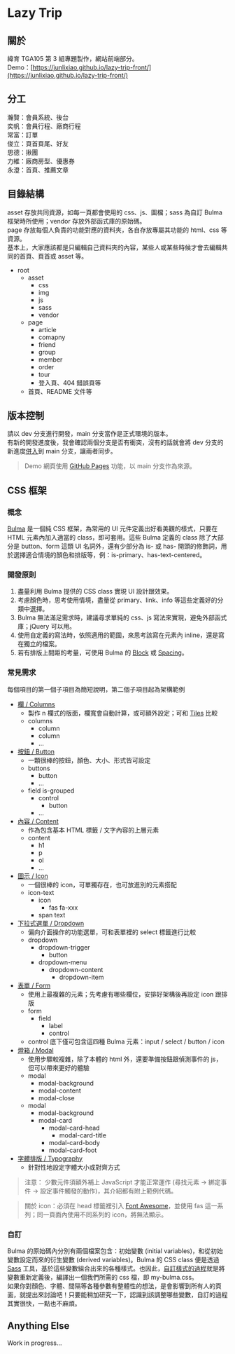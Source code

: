 # Lazy Trip

## 關於
緯育 TGA105 第 3 組專題製作，網站前端部分。  
Demo：[https://junlixiao.github.io/lazy-trip-front/](https://junlixiao.github.io/lazy-trip-front/)

## 分工
瀚賢：會員系統、後台  
奕帆：會員行程、廠商行程  
常富：訂單  
俊立：頁首頁尾、好友  
思德：揪團  
力維：廠商房型、優惠券  
永澄：首頁、推薦文章  

## 目錄結構
asset 存放共同資源，如每一頁都會使用的 css、js、圖檔；sass 為自訂 Bulma 框架時所使用；vendor 存放外部函式庫的原始碼。  
page 存放每個人負責的功能對應的資料夾，各自存放專屬其功能的 html、css 等資源。  
基本上，大家應該都是只編輯自己資料夾的內容，某些人或某些時候才會去編輯共同的首頁、頁首或 asset 等。
- root
  - asset
    - css
    - img
    - js
    - sass
    - vendor
  - page
    - article
    - comapny
    - friend
    - group
    - member
    - order
    - tour
    - 登入頁、404 錯誤頁等
  - 首頁、README 文件等
  
## 版本控制
請以 dev 分支進行開發，main 分支當作是正式環境的版本。  
有新的開發進度後，我會確認兩個分支是否有衝突，沒有的話就會將 dev 分支的新進度[併入](https://git-scm.com/docs/git-merge)到 main 分支，讓兩者同步。
> Demo 網頁使用 [GitHub Pages](https://pages.github.com) 功能，以 main 分支作為來源。

## CSS 框架

### 概念
[Bulma](https://bulma.io) 是一個純 CSS 框架，為常用的 UI 元件定義出好看美觀的樣式，只要在 HTML 元素內加入適當的 class，即可套用。這些 Bulma 定義的 class 除了大部分是 button、form 這類 UI 名詞外，還有少部分為 is- 或 has- 開頭的修飾詞，用於選擇適合情境的顏色和排版等，例：is-primary、has-text-centered。

### 開發原則
1. 盡量利用 Bulma 提供的 CSS class 實現 UI 設計跟效果。
2. 考慮顏色時，思考使用情境，盡量從 primary、link、info 等這些定義好的分類中選擇。
3. Bulma 無法滿足需求時，建議尋求單純的 css、js 寫法來實現，避免外部函式庫；jQuery 可以用。
4. 使用自定義的寫法時，依照適用的範圍，來思考該寫在元素內 inline，還是寫在獨立的檔案。
5. 若有排版上間距的考量，可使用 Bulma 的 [Block](https://bulma.io/documentation/elements/block/) 或 [Spacing](https://bulma.io/documentation/helpers/spacing-helpers/)。

### 常見需求
每個項目的第一個子項目為簡短說明，第二個子項目起為架構範例
- [欄 / Columns](https://bulma.io/documentation/columns/basics/)
  - 製作 n 欄式的版面，欄寬會自動計算，或可額外設定；可和 [Tiles](https://bulma.io/documentation/layout/tiles/) 比較
  - columns
    - column
    - column
    - ...
- [按鈕 / Button](https://bulma.io/documentation/elements/button/)
  - 一顆很棒的按鈕，顏色、大小、形式皆可設定
  - buttons
    - button
    - ...
  - field is-grouped
    - control
      - button
    - ...
- [內容 / Content](https://bulma.io/documentation/elements/content/)
  - 作為包含基本 HTML 標籤 / 文字內容的上層元素
  - content
    - h1
    - p
    - ol
    - ...
- [圖示 / Icon](https://bulma.io/documentation/elements/icon/)
  - 一個很棒的 icon，可單獨存在，也可放進別的元素搭配
  - icon-text
    - icon
      - fas fa-xxx
    - span text
- [下拉式選單 / Dropdown](https://bulma.io/documentation/components/dropdown/)
  - 偏向介面操作的功能選單，可和表單裡的 select 標籤進行比較
  - dropdown
    - dropdown-trigger
      - button
    - dropdown-menu
      - dropdown-content
        - dropdown-item
- [表單 / Form](https://bulma.io/documentation/form/general/)
  - 使用上最複雜的元素；先考慮有哪些欄位，安排好架構後再設定 icon 跟排版
  - form
    - field
      - label
      - control
  - control 底下僅可包含這四種 Bulma 元素：input / select / button / icon
- [燈箱 / Modal](https://bulma.io/documentation/components/modal/)
  - 使用步驟較複雜，除了本體的 html 外，還要準備按鈕跟偵測事件的 js，但可以帶來更好的體驗
  - modal
    - modal-background
    - modal-content
    - modal-close
  - modal
    - modal-background
    - modal-card
      - modal-card-head
        - modal-card-title
      - modal-card-body
      - modal-card-foot
- [字體排版 / Typography](https://bulma.io/documentation/helpers/typography-helpers/)
  - 針對性地設定字體大小或對齊方式

> 注意： 少數元件須額外補上 JavaScript 才能正常運作 (尋找元素 -> 綁定事件 -> 設定事件觸發的動作)，其介紹都有附上範例代碼。  

> 關於 icon：必須在 head 標籤裡引入 [Font Awesome](https://fontawesome.com)，並使用 fas 這一系列；同一頁面內使用不同系列的 icon，將無法顯示。

### 自訂
Bulma 的原始碼內分別有兩個檔案包含：初始變數 (initial variables)，和從初始變數設定而來的衍生變數 (derived variables)。Bulma 的 CSS class 便是透過 [Sass](https://sass-lang.com/guide) 工具，基於這些變數組合出來的各種樣式。也因此，[自訂樣式的過程](https://bulma.io/documentation/customize/with-sass-cli/)就是將變數重新定義後，編譯出一個我們所需的 css 檔，即 my-bulma.css。  
如果你對顏色、字體、間隔等各種參數有整體性的想法，是會影響到所有人的頁面，就提出來討論吧！只要能稍加研究一下，認識到該調整哪些變數，自訂的過程其實很快，一點也不麻煩。

## Anything Else
Work in progress...



